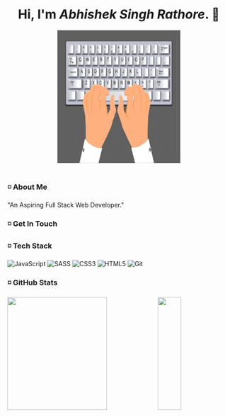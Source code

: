 <div align="center"> <h1>Hi, I'm <i>Abhishek Singh Rathore</i>. 👋 </h1></div>

<div align="center"> <img  src="./assets/giphy.gif" width="55%" height="300px"> </div>
<br>

### :white_medium_small_square: About Me

"An Aspiring Full Stack Web Developer."

### :white_medium_small_square: Get In Touch

<!-- <nav>
    <a href="https://www.linkedin.com" target="blank">
    <img align="left" src="https://image.flaticon.com/icons/svg/174/174857.svg" width="25px" />
       <a href="https://twitter.com">
    <img align="left" src="http://i.imgur.com/tXSoThF.png" width="32px"  />
          <a href="https://codewars.com">
    <img align="left" src="https://image.flaticon.com/icons/svg/733/733579.svg" width="32px"  />
</nav>
<br> -->

### :white_medium_small_square: Tech Stack

<p> 
<img alt="JavaScript" src="https://img.shields.io/badge/javascript-%23323330.svg?style=for-the-badge&logo=javascript&logoColor=%23F7DF1E"/>
<img alt="SASS" src="https://img.shields.io/badge/SCSS-hotpink.svg?style=for-the-badge&logo=SASS&logoColor=white"/>
   <img alt="CSS3" src="https://img.shields.io/badge/css3-%231572B6.svg?style=for-the-badge&logo=css3&logoColor=white"/>
 <img alt="HTML5" src="https://img.shields.io/badge/html5-%23E34F26.svg?style=for-the-badge&logo=html5&logoColor=white"/>
<img alt="Git" src="https://img.shields.io/badge/git-%23F05033.svg?style=for-the-badge&logo=git&logoColor=white"/>
</p>
         
### :white_medium_small_square: GitHub Stats
<p>
  <img src="https://github-readme-stats.vercel.app/api?username=abhishek-s-rathore&show_icons=true&theme=radical" height="255px" width="66.75%"/> 
  <img src="https://github-readme-stats.vercel.app/api/top-langs/?username=abhishek-s-rathore&theme=tokyonight" height="255px" width="32.25%"/>
</p>

<!--
- 🔭 I’m currently working on Advanced JavaScript
- 🌱 I’m currently learning ...
- 👯 I’m looking to collaborate on ...
- 🤔 I’m looking for help with ...
- 💬 Ask me about ...
- 📫 How to reach me: ...
- 😄 Pronouns: ...
- ⚡ Fun fact: ...
-->
